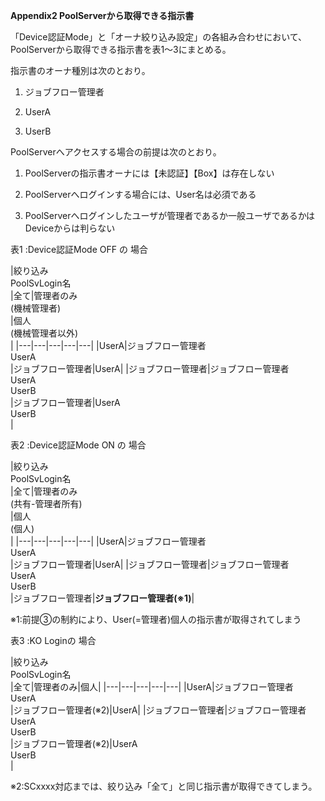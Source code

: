 **Appendix2 
PoolServerから取得できる指示書**

「Device認証Mode」と「オーナ絞り込み設定」の各組み合わせにおいて、PoolServerから取得できる指示書を表1～3にまとめる。

指示書のオーナ種別は次のとおり。

1.  ジョブフロー管理者

2.  UserA

3.  UserB

PoolServerへアクセスする場合の前提は次のとおり。

1.  PoolServerの指示書オーナには【未認証】【Box】は存在しない

2.  PoolServerへログインする場合には、User名は必須である

3.  PoolServerへログインしたユーザが管理者であるか一般ユーザであるかはDeviceからは判らない

表1 :Device認証Mode OFF の 場合

|絞り込み<br/>PoolSvLogin名<br/>|全て|管理者のみ<br/>(機械管理者)<br/>|個人<br/>(機械管理者以外)<br/>|
|---|---|---|---|---|
|UserA|ジョブフロー管理者<br/>UserA<br/>|ジョブフロー管理者|UserA|
|ジョブフロー管理者|ジョブフロー管理者<br/>UserA<br/>UserB<br/>|ジョブフロー管理者|UserA<br/>UserB<br/>|


表2 :Device認証Mode ON の 場合

|絞り込み<br/>PoolSvLogin名<br/>|全て|管理者のみ<br/>(共有-管理者所有)<br/>|個人<br/>(個人)<br/>|
|---|---|---|---|---|
|UserA|ジョブフロー管理者<br/>UserA<br/>|ジョブフロー管理者|UserA|
|ジョブフロー管理者|ジョブフロー管理者<br/>UserA<br/>UserB<br/>|ジョブフロー管理者|**ジョブフロー管理者(※1)**|

※1:前提③の制約により、User(=管理者)個人の指示書が取得されてしまう

表3 :KO Loginの 場合

|絞り込み<br/>PoolSvLogin名<br/>|全て|管理者のみ|個人|
|---|---|---|---|---|
|UserA|ジョブフロー管理者<br/>UserA<br/>|ジョブフロー管理者(※2)|UserA|
|ジョブフロー管理者|ジョブフロー管理者<br/>UserA<br/>UserB<br/>|ジョブフロー管理者(※2)|UserA<br/>UserB<br/>|

※2:SCxxxx対応までは、絞り込み「全て」と同じ指示書が取得できてしまう。